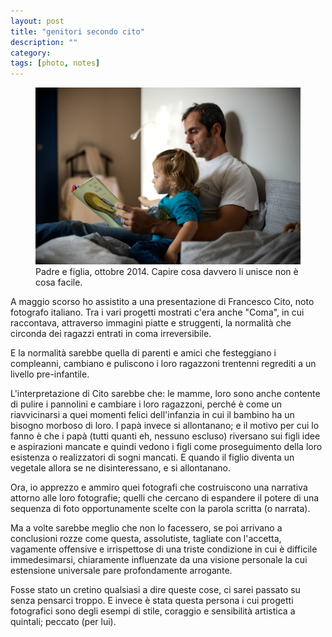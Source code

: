 ```yaml
---
layout: post
title: "genitori secondo cito"
description: ""
category:
tags: [photo, notes]
---
```


<figure>
    <img src="images/20141025_AA25367.jpg">
    <figcaption>Padre e figlia, ottobre 2014. Capire cosa davvero li unisce non è cosa facile.</figcaption>
</figure>

A maggio scorso ho assistito a una presentazione di Francesco Cito, noto fotografo italiano. Tra i vari progetti mostrati c'era anche "Coma", in cui raccontava, attraverso immagini piatte e struggenti, la normalità che circonda dei ragazzi entrati in coma irreversibile.

E la normalità sarebbe quella di parenti e amici che festeggiano i compleanni, cambiano e puliscono i loro ragazzoni trentenni regrediti a un livello pre-infantile.

L'interpretazione di Cito sarebbe che: le mamme, loro sono anche contente di pulire i pannolini e cambiare i loro ragazzoni, perché è come un riavvicinarsi a quei momenti felici dell'infanzia in cui il bambino ha un bisogno morboso di loro. I papà invece si allontanano; e il motivo per cui lo fanno è che i papà (tutti quanti eh, nessuno escluso) riversano sui figli idee e aspirazioni mancate e quindi vedono i figli come proseguimento della loro esistenza o realizzatori di sogni mancati. E quando il figlio diventa un vegetale allora se ne disinteressano, e si allontanano.

Ora, io apprezzo e ammiro quei fotografi che costruiscono una narrativa attorno alle loro fotografie; quelli che cercano di espandere il potere di una sequenza di foto opportunamente scelte con la parola scritta (o narrata).

Ma a volte sarebbe meglio che non lo facessero, se poi arrivano a conclusioni rozze come questa, assolutiste, tagliate con l'accetta, vagamente offensive e irrispettose di una triste condizione in cui è difficile immedesimarsi, chiaramente influenzate da una visione personale la cui estensione universale pare profondamente arrogante.

Fosse stato un cretino qualsiasi a dire queste cose, ci sarei passato su senza pensarci troppo. E invece è stata questa persona i cui progetti fotografici sono degli esempi di stile, coraggio e sensibilità artistica a quintali; peccato (per lui).
